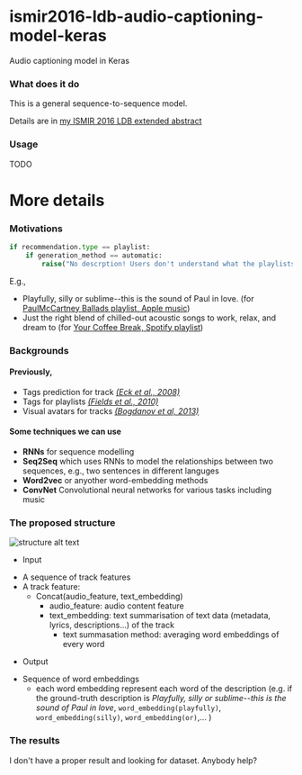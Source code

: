 # ismir2016-ldb-audio-captioning-model-keras
Audio captioning model in Keras

### What does it do
This is a general sequence-to-sequence model. 

Details are in [my ISMIR 2016 LDB extended abstract](https://github.com/keunwoochoi/ismir2016-ldb-audio-captioning-model-keras/blob/master/audio_captioning_1.1_final_submission.pdf)

### Usage
TODO

# More details

### Motivations
```python
if recommendation.type == playlist:
    if generation_method == automatic:
        raise("No descrption! Users don't understand what the playlists are about and confused. Consider generating descriptions so that music discovery can be easier! ")
```
E.g.,

 * Playfully, silly or sublime--this is the sound of Paul in love. (for [PaulMcCartney Ballads playlist, Apple music](https://itunes.apple.com/us/playlist/michael-jackson-love-songs/idpl.8058d87c60b647a7bc81185b9f59e4c2))
 * Just the right blend of chilled-out acoustic songs to work, relax, and dream to (for [Your Coffee Break, Spotify playlist](https://open.spotify.com/user/spotify_uk_/playlist/48910w3L1DNiqvMHbUfZyY))
 
### Backgrounds
#### Previously,

 * Tags prediction for track *[(Eck et al., 2008)](http://papers.nips.cc/paper/3370-automatic-generation-of-social-tags-for-music-recommendation)*
 * Tags for playlists *[(Fields et al., 2010)](http://research.gold.ac.uk/8793/)*
 * Visual avatars for tracks *[(Bogdanov et al, 2013)](https://scholar.google.co.kr/scholar?cluster=14015036933742269998&hl=en&as_sdt=0,33)*

#### Some techniques we can use
 * **RNNs** for sequence modelling
 * **Seq2Seq** which uses RNNs to model the relationships between two sequences, e.g., two sentences in different languges
 * **Word2vec** or anyother word-embedding methods
 * **ConvNet** Convolutional neural networks for various tasks including music

### The proposed structure
![structure alt text](https://github.com/keunwoochoi/ismir2016-ldb-audio-captioning-model-keras/blob/master/imgs/ismir2016-ldb-captioning-diagram1-for-web.png "structure")
 *  Input
  - A sequence of track features
  - A track feature:
    - Concat(audio_feature, text_embedding)
      - audio_feature: audio content feature
      - text_embedding: text summarisation of text data (metadata, lyrics, descriptions...) of the track
        - text summasation method: averaging word embeddings of every word
 * Output
  - Sequence of word embeddings
    - each word embedding represent each word of the description (e.g. if the ground-truth description is *Playfully, silly or sublime--this is the sound of Paul in love*, `word_embedding(playfully)`, `word_embedding(silly)`, `word_embedding(or)`,... )


### The results
I don't have a proper result and looking for dataset. Anybody help? 


